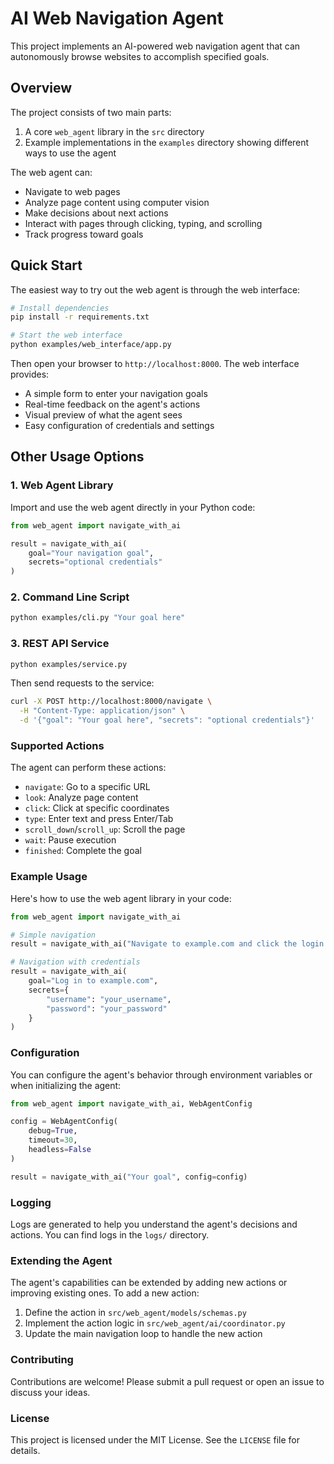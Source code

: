 # AI Web Navigation Agent

This project implements an AI-powered web navigation agent that can autonomously browse websites to accomplish specified goals.

## Overview

The project consists of two main parts:
1. A core `web_agent` library in the `src` directory
2. Example implementations in the `examples` directory showing different ways to use the agent

The web agent can:
- Navigate to web pages
- Analyze page content using computer vision
- Make decisions about next actions
- Interact with pages through clicking, typing, and scrolling
- Track progress toward goals

## Quick Start

The easiest way to try out the web agent is through the web interface:

```bash
# Install dependencies
pip install -r requirements.txt

# Start the web interface
python examples/web_interface/app.py
```

Then open your browser to `http://localhost:8000`. The web interface provides:
- A simple form to enter your navigation goals
- Real-time feedback on the agent's actions
- Visual preview of what the agent sees
- Easy configuration of credentials and settings

## Other Usage Options

### 1. Web Agent Library

Import and use the web agent directly in your Python code:

```python
from web_agent import navigate_with_ai

result = navigate_with_ai(
    goal="Your navigation goal",
    secrets="optional credentials"
)
```

### 2. Command Line Script
```bash
python examples/cli.py "Your goal here"
```

### 3. REST API Service
```bash
python examples/service.py
```

Then send requests to the service:
```bash
curl -X POST http://localhost:8000/navigate \
  -H "Content-Type: application/json" \
  -d '{"goal": "Your goal here", "secrets": "optional credentials"}'
```

### Supported Actions

The agent can perform these actions:
- `navigate`: Go to a specific URL
- `look`: Analyze page content
- `click`: Click at specific coordinates
- `type`: Enter text and press Enter/Tab
- `scroll_down`/`scroll_up`: Scroll the page
- `wait`: Pause execution
- `finished`: Complete the goal

### Example Usage

Here's how to use the web agent library in your code:

```python
from web_agent import navigate_with_ai

# Simple navigation
result = navigate_with_ai("Navigate to example.com and click the login button")

# Navigation with credentials
result = navigate_with_ai(
    goal="Log in to example.com",
    secrets={
        "username": "your_username",
        "password": "your_password"
    }
)
```

### Configuration

You can configure the agent's behavior through environment variables or when initializing the agent:

```python
from web_agent import navigate_with_ai, WebAgentConfig

config = WebAgentConfig(
    debug=True,
    timeout=30,
    headless=False
)

result = navigate_with_ai("Your goal", config=config)
```

### Logging

Logs are generated to help you understand the agent's decisions and actions. You can find logs in the `logs/` directory.

### Extending the Agent

The agent's capabilities can be extended by adding new actions or improving existing ones. To add a new action:

1. Define the action in `src/web_agent/models/schemas.py`
2. Implement the action logic in `src/web_agent/ai/coordinator.py`
3. Update the main navigation loop to handle the new action

### Contributing

Contributions are welcome! Please submit a pull request or open an issue to discuss your ideas.

### License

This project is licensed under the MIT License. See the `LICENSE` file for details.
